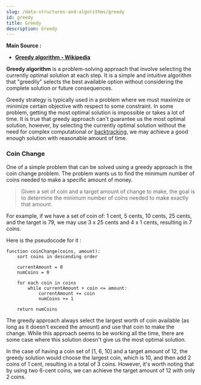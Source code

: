 ```yaml
---
slug: /data-structures-and-algorithms/greedy
id: greedy
title: Greedy
description: Greedy
---
```


**Main Source :**

- **[Greedy algorithm - Wikipedia](https://en.wikipedia.org/wiki/Greedy_algorithm)**

**Greedy algorithm** is a problem-solving approach that involve selecting the currently optimal solution at each step. It is a simple and intuitive algorithm that "greedily" selects the best available option without considering the complete solution or future consequences.

Greedy strategy is typically used in a problem where we must maximize or minimize certain objective with respect to some constraint. In some problem, getting the most optimal solution is impossible or takes a lot of time. It is true that greedy approach can't guarantee us the most optimal solution, however, by selecting the currently optimal solution without the need for complex computational or [backtracking](/data-structures-and-algorithms/backtracking), we may achieve a good enough solution with reasonable amount of time.

### Coin Change

One of a simple problem that can be solved using a greedy approach is the coin change problem. The problem wants us to find the minimum number of coins needed to make a specific amount of money.

> Given a set of coin and a target amount of change to make, the goal is to determine the minimum number of coins needed to make exactly that amount.

For example, if we have a set of coin of: 1 cent, 5 cents, 10 cents, 25 cents, and the target is 79, we may use 3 x 25 cents and 4 x 1 cents, resulting in 7 coins.

Here is the pseudocode for it :

```
function coinChange(coins, amount):
    sort coins in descending order

    currentAmount = 0
    numCoins = 0

    for each coin in coins
        while currentAmount + coin <= amount:
            currentAmount += coin
            numCoins += 1

    return numCoins
```

The greedy approach always select the largest worth of coin available (as long as it doesn't exceed the amount) and use that coin to make the change. While this approach seems to be working all the time, there are some case where this solution doesn't give us the most optimal solution.

In the case of having a coin set of [1, 6, 10] and a target amount of 12, the greedy solution would choose the largest coin, which is 10, and then add 2 coins of 1 cent, resulting in a total of 3 coins. However, it's worth noting that by using two 6-cent coins, we can achieve the target amount of 12 with only 2 coins.
